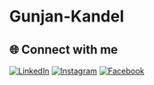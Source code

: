 # Gunjan-Kandel
## 🌐 Connect with me  

[![LinkedIn](https://img.shields.io/badge/LinkedIn-0077B5?style=for-the-badge&logo=linkedin&logoColor=white)](https://www.linkedin.com/in/Gunjankandel/)
[![Instagram](https://img.shields.io/badge/Instagram-E4405F?style=for-the-badge&logo=instagram&logoColor=white)](https://www.instagram.com/Gunjankandel/)
[![Facebook](https://img.shields.io/badge/Facebook-1877F2?style=for-the-badge&logo=facebook&logoColor=white)](https://www.facebook.com/Gunjankandel/)
